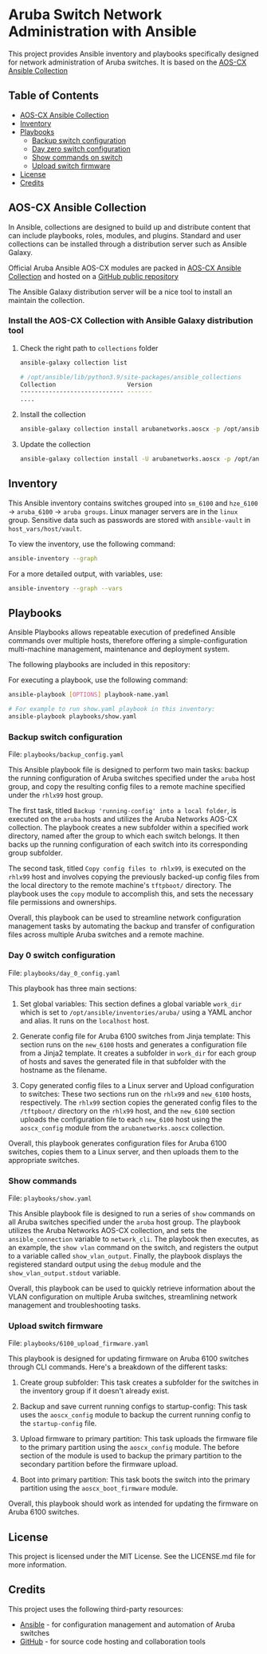 # Aruba Switch Network Administration with Ansible

This project provides Ansible inventory and playbooks specifically designed for network administration of Aruba switches. It is based on the [AOS-CX Ansible Collection](https://developer.arubanetworks.com/aruba-aoscx/docs/getting-started-with-ansible-and-aos-cx)

## Table of Contents

- [AOS-CX Ansible Collection](#aos-cx-ansible-collection)
- [Inventory](#inventory)
- [Playbooks](#playbooks)
  - [Backup switch configuration](#backup-switch-configuration)
  - [Day zero switch configuration](#day-0-switch-configuration)
  - [Show commands on switch](#show-commands)
  - [Upload switch firmware](#upload-switch-firmware)
- [License](#license)
- [Credits](#credits)

## AOS-CX Ansible Collection

In Ansible, collections are designed to build up and distribute content that can include playbooks, roles, modules, and plugins. Standard and user collections can be installed through a distribution server such as Ansible Galaxy.

Official Aruba Ansible AOS-CX modules are packed in [AOS-CX Ansible Collection](https://developer.arubanetworks.com/aruba-aoscx/docs/using-the-aos-cx-ansible-collection) and hosted on a [GitHub public repository](https://github.com/aruba/aoscx-ansible-collection)

The Ansible Galaxy distribution server will be a nice tool to install an maintain the collection.

### Install the AOS-CX Collection with Ansible Galaxy distribution tool

1. Check the right path to `collections` folder

    ```bash
    ansible-galaxy collection list

    # /opt/ansible/lib/python3.9/site-packages/ansible_collections
    Collection                    Version
    ----------------------------- -------
    ....
    ```

2. Install the collection

    ```bash
    ansible-galaxy collection install arubanetworks.aoscx -p /opt/ansible/lib/python3.9/site-packages/ansible_collections 
    ```

3. Update the collection

    ```bash
    ansible-galaxy collection install -U arubanetworks.aoscx -p /opt/ansible/lib/python3.9/site-packages/ansible_collections 
    ```

## Inventory

This Ansible inventory contains switches grouped into `sm_6100` and `hze_6100` -> `aruba_6100` -> `aruba groups`. Linux manager servers are in the `linux` group. Sensitive data such as passwords are stored with `ansible-vault` in `host_vars/host/vault`.

To view the inventory, use the following command:

```bash
ansible-inventory --graph
```

For a more detailed output, with variables, use:

```bash
ansible-inventory --graph --vars
```

## Playbooks

Ansible Playbooks allows repeatable execution of predefined Ansible commands over multiple hosts, therefore offering a simple-configuration multi-machine management, maintenance and deployment system.

The following playbooks are included in this repository:

For executing a playbook, use the following command:

```bash
ansible-playbook [OPTIONS] playbook-name.yaml

# For example to run show.yaml playbook in this inventory:
ansible-playbook playbooks/show.yaml
```

### Backup switch configuration

File: `playbooks/backup_config.yaml`

This Ansible playbook file is designed to perform two main tasks: backup the running configuration of Aruba switches specified under the `aruba` host group, and copy the resulting config files to a remote machine specified under the `rhlx99` host group.

The first task, titled `Backup 'running-config' into a local folder`, is executed on the `aruba` hosts and utilizes the Aruba Networks AOS-CX collection. The playbook creates a new subfolder within a specified work directory, named after the group to which each switch belongs. It then backs up the running configuration of each switch into its corresponding group subfolder.

The second task, titled `Copy config files to rhlx99`, is executed on the `rhlx99` host and involves copying the previously backed-up config files from the local directory to the remote machine's `tftpboot/` directory. The playbook uses the `copy` module to accomplish this, and sets the necessary file permissions and ownerships.

Overall, this playbook can be used to streamline network configuration management tasks by automating the backup and transfer of configuration files across multiple Aruba switches and a remote machine.

### Day 0 switch configuration

File: `playbooks/day_0_config.yaml`

This playbook has three main sections:

1. Set global variables: This section defines a global variable `work_dir` which is set to `/opt/ansible/inventories/aruba/` using a YAML anchor and alias. It runs on the `localhost` host.

2. Generate config file for Aruba 6100 switches from Jinja template: This section runs on the `new_6100` hosts and generates a configuration file from a Jinja2 template. It creates a subfolder in `work_dir` for each group of hosts and saves the generated file in that subfolder with the hostname as the filename.

3. Copy generated config files to a Linux server and Upload configuration to switches: These two sections run on the `rhlx99` and `new_6100` hosts, respectively. The `rhlx99` section copies the generated config files to the `/tftpboot/` directory on the `rhlx99` host, and the `new_6100` section uploads the configuration file to each `new_6100` host using the `aoscx_config` module from the `arubanetworks.aoscx` collection.

Overall, this playbook generates configuration files for Aruba 6100 switches, copies them to a Linux server, and then uploads them to the appropriate switches.

### Show commands

File: `playbooks/show.yaml`

This Ansible playbook file is designed to run a series of `show` commands on all Aruba switches specified under the `aruba` host group. The playbook utilizes the Aruba Networks AOS-CX collection, and sets the `ansible_connection` variable to `network_cli`. The playbook then executes, as an example, the `show vlan` command on the switch, and registers the output to a variable called `show_vlan_output`. Finally, the playbook displays the registered standard output using the `debug` module and the `show_vlan_output.stdout` variable.

Overall, this playbook can be used to quickly retrieve information about the VLAN configuration on multiple Aruba switches, streamlining network management and troubleshooting tasks.

### Upload switch firmware

File: `playbooks/6100_upload_firmware.yaml`

This playbook is designed for updating firmware on Aruba 6100 switches through CLI commands. Here's a breakdown of the different tasks:

1. Create group subfolder: This task creates a subfolder for the switches in the inventory group if it doesn't already exist.

2. Backup and save current running configs to startup-config: This task uses the `aoscx_config` module to backup the current running config to the `startup-config` file.

3. Upload firmware to primary partition: This task uploads the firmware file to the primary partition using the `aoscx_config` module. The before section of the module is used to backup the primary partition to the secondary partition before the firmware upload.

4. Boot into primary partition: This task boots the switch into the primary partition using the `aoscx_boot_firmware` module.

Overall, this playbook should work as intended for updating the firmware on Aruba 6100 switches.

## License

This project is licensed under the MIT License. See the LICENSE.md file for more information.

## Credits

This project uses the following third-party resources:

- [Ansible](https://www.ansible.com/) - for configuration management and automation of Aruba switches
- [GitHub](https://github.com/) - for source code hosting and collaboration tools
